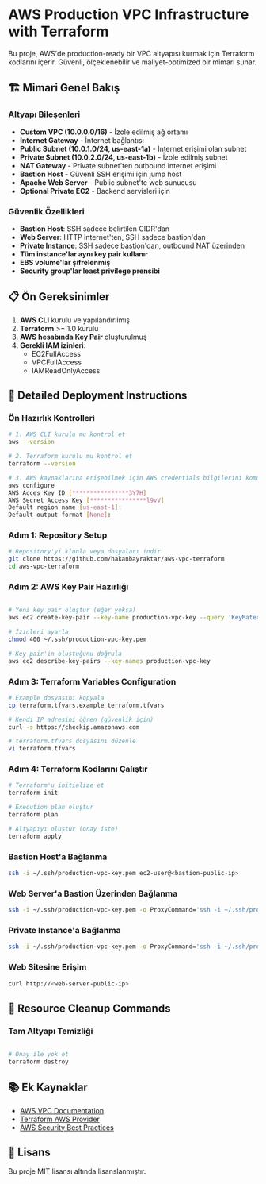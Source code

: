 # AWS Production VPC Infrastructure with Terraform

Bu proje, AWS'de production-ready bir VPC altyapısı kurmak için Terraform kodlarını içerir. Güvenli, ölçeklenebilir ve maliyet-optimized bir mimari sunar.

## 🏗️ Mimari Genel Bakış

### Altyapı Bileşenleri

- **Custom VPC (10.0.0.0/16)** - İzole edilmiş ağ ortamı
- **Internet Gateway** - İnternet bağlantısı
- **Public Subnet (10.0.1.0/24, us-east-1a)** - İnternet erişimi olan subnet
- **Private Subnet (10.0.2.0/24, us-east-1b)** - İzole edilmiş subnet
- **NAT Gateway** - Private subnet'ten outbound internet erişimi
- **Bastion Host** - Güvenli SSH erişimi için jump host
- **Apache Web Server** - Public subnet'te web sunucusu
- **Optional Private EC2** - Backend servisleri için

### Güvenlik Özellikleri

- **Bastion Host**: SSH sadece belirtilen CIDR'dan
- **Web Server**: HTTP internet'ten, SSH sadece bastion'dan
- **Private Instance**: SSH sadece bastion'dan, outbound NAT üzerinden
- **Tüm instance'lar aynı key pair kullanır**
- **EBS volume'lar şifrelenmiş**
- **Security group'lar least privilege prensibi**

## 📋 Ön Gereksinimler

1. **AWS CLI** kurulu ve yapılandırılmış
2. **Terraform** >= 1.0 kurulu
3. **AWS hesabında Key Pair** oluşturulmuş
4. **Gerekli IAM izinleri**:
   - EC2FullAccess
   - VPCFullAccess
   - IAMReadOnlyAccess

## 🚀 Detailed Deployment Instructions

### Ön Hazırlık Kontrolleri

```bash
# 1. AWS CLI kurulu mu kontrol et
aws --version

# 2. Terraform kurulu mu kontrol et
terraform --version

# 3. AWS kaynaklarına erişebilmek için AWS credentials bilgilerini komut satırından gir
aws configure
AWS Acces Key ID [****************3Y7H]
AWS Secret Access Key [****************l9vV] 
Default region name [us-east-1]:
Default output format [None]:


```

### Adım 1: Repository Setup

```bash
# Repository'yi klonla veya dosyaları indir
git clone https://github.com/hakanbayraktar/aws-vpc-terraform
cd aws-vpc-terraform

```

### Adım 2: AWS Key Pair Hazırlığı

```bash

# Yeni key pair oluştur (eğer yoksa)
aws ec2 create-key-pair --key-name production-vpc-key --query 'KeyMaterial' --output text > ~/.ssh/production-vpc-key.pem

# İzinleri ayarla
chmod 400 ~/.ssh/production-vpc-key.pem

# Key pair'in oluştuğunu doğrula
aws ec2 describe-key-pairs --key-names production-vpc-key
```

### Adım 3: Terraform Variables Configuration

```bash
# Example dosyasını kopyala
cp terraform.tfvars.example terraform.tfvars

# Kendi IP adresini öğren (güvenlik için)
curl -s https://checkip.amazonaws.com

# terraform.tfvars dosyasını düzenle
vi terraform.tfvars
```

### Adım 4: Terraform Kodlarını Çalıştır

```bash
# Terraform'u initialize et
terraform init
```


```bash
# Execution plan oluştur
terraform plan
```


```bash
# Altyapıyı oluştur (onay iste)
terraform apply

```

### Bastion Host'a Bağlanma

```bash
ssh -i ~/.ssh/production-vpc-key.pem ec2-user@<bastion-public-ip>
```

### Web Server'a Bastion Üzerinden Bağlanma

```bash
ssh -i ~/.ssh/production-vpc-key.pem -o ProxyCommand='ssh -i ~/.ssh/production-vpc-key.pem -W %h:%p ec2-user@<bastion-ip>' ec2-user@<web-server-private-ip>
```

### Private Instance'a Bağlanma

```bash
ssh -i ~/.ssh/production-vpc-key.pem -o ProxyCommand='ssh -i ~/.ssh/production-vpc-key.pem -W %h:%p ec2-user@<bastion-ip>' ec2-user@<private-instance-ip>
```

### Web Sitesine Erişim

```bash
curl http://<web-server-public-ip>
```


## 🧹 Resource Cleanup Commands

### Tam Altyapı Temizliği

```bash

# Onay ile yok et
terraform destroy

```

## 📚 Ek Kaynaklar

- [AWS VPC Documentation](https://docs.aws.amazon.com/vpc/)
- [Terraform AWS Provider](https://registry.terraform.io/providers/hashicorp/aws/latest/docs)
- [AWS Security Best Practices](https://aws.amazon.com/architecture/security-identity-compliance/)


## 📄 Lisans

Bu proje MIT lisansı altında lisanslanmıştır.
